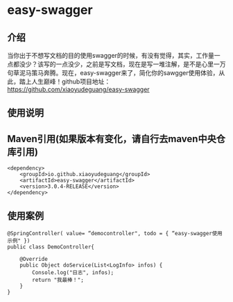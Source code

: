 # easy-swagger

## 介绍
当你出于不想写文档的目的使用swagger的时候，有没有觉得，其实，工作量一点都没少？该写的一点没少，之前是写文档，现在是写一堆注解，是不是心里一万句草泥马策马奔腾。现在，easy-swagger来了，简化你的sawgger使用体验，从此，踏上人生巅峰！github项目地址：https://github.com/xiaoyudeguang/easy-swagger

## 使用说明

## Maven引用(如果版本有变化，请自行去maven中央仓库引用)
```
<dependency>
    <groupId>io.github.xiaoyudeguang</groupId>
    <artifactId>easy-swagger</artifactId>
    <version>3.0.4-RELEASE</version>
</dependency>
```

## 使用案例
```
@SpringController( value= “democontroller", todo = { “easy-swagger使用示例" })
public class DemoController{

	@Override
	public Object doService(List<LogInfo> infos) {
		Console.log("日志", infos);
		return "我最棒！";
	}
}
```